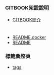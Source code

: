 ﻿#


### GITBOOK架設說明

* [GITBOOK簡介](README.md)

#
  * [README.docker](.\README.docker.md)
  * [README](.\README.md)

### 標籤彙整頁

* [tags](tags.md)
